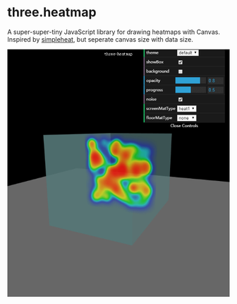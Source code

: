 three.heatmap
===================

A super-super-tiny JavaScript library for drawing heatmaps with Canvas. Inspired by [simpleheat](https://github.com/mourner/simpleheat), but seperate canvas size with data size.

![](./screenshot.png)